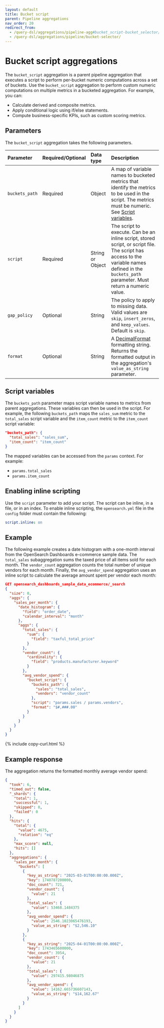 ```yaml
---
layout: default
title: Bucket script
parent: Pipeline aggregations
nav_order: 20
redirect_from:
  - /query-dsl/aggregations/pipeline-agg#bucket_script-bucket_selector/
  - /query-dsl/aggregations/pipeline/bucket-selector/
---
```


# Bucket script aggregations

The `bucket_script` aggregation is a parent pipeline aggregation that executes a script to perform per-bucket numeric computations across a set of buckets. Use the `bucket_script` aggregation to perform custom numeric computations on multiple metrics in a bucketed aggregation. For example, you can:

- Calculate derived and composite metrics.
- Apply conditional logic using if/else statements.
- Compute business-specific KPIs, such as custom scoring metrics.

## Parameters

The `bucket_script` aggregation takes the following parameters.

| Parameter             | Required/Optional | Data type       | Description |
| :--                   | :--               |  :--            | :--         |
| `buckets_path`        | Required          | Object          | A map of variable names to bucketed metrics that identify the metrics to be used in the script. The metrics must be numeric. See [Script variables](#script-variables). |
| `script`              | Required          | String or Object | The script to execute. Can be an inline script, stored script, or script file. The script has access to the variable names defined in the `buckets_path` parameter. Must return a numeric value. |
| `gap_policy`          | Optional          | String          | The policy to apply to missing data. Valid values are `skip`, `insert_zeros`, and `keep_values`. Default is `skip`. |
| `format`              | Optional          | String          | A [DecimalFormat](https://docs.oracle.com/en/java/javase/11/docs/api/java.base/java/text/DecimalFormat.html) formatting string. Returns the formatted output in the aggregation's `value_as_string` parameter. |

## Script variables

The `buckets_path` parameter maps script variable names to metrics from parent aggregations. These variables can then be used in the script. For example, the following `buckets_path` maps the `sales_sum` metric to the `total_sales` script variable and the `item_count` metric to the `item_count` script variable:

```json
"buckets_path": {
  "total_sales": "sales_sum",
  "item_count": "item_count"
}
```

The mapped variables can be accessed from the `params` context. For example:

- `params.total_sales`
- `params.item_count` 

## Enabling inline scripting

Use the `script` parameter to add your script. The script can be inline, in a file, or in an index. To enable inline scripting, the `opensearch.yml` file in the `config` folder must contain the following:

```yml
script.inline: on
```

## Example

The following example creates a date histogram with a one-month interval from the OpenSearch Dashboards e-commerce sample data. The `total_sales` subaggregation sums the taxed price of all items sold for each month. The `vendor_count` aggregation counts the total number of unique vendors for each month. Finally, the `avg_vendor_spend` aggregation uses an inline script to calculate the average amount spent per vendor each month:

```json
GET opensearch_dashboards_sample_data_ecommerce/_search
{
  "size": 0,
  "aggs": {
    "sales_per_month": {
      "date_histogram": {
        "field": "order_date",
        "calendar_interval": "month"
      },
      "aggs": {
        "total_sales": {
          "sum": {
            "field": "taxful_total_price"
          }
        },
        "vendor_count": {
          "cardinality": {
            "field": "products.manufacturer.keyword"
          }
        },
        "avg_vendor_spend": {
          "bucket_script": {
            "buckets_path": {
              "sales": "total_sales",
              "vendors": "vendor_count"
            },
            "script": "params.sales / params.vendors",
            "format": "$#,###.00"
          }
        }
      }
    }
  }
}
```
{% include copy-curl.html %}

## Example response

The aggregation returns the formatted monthly average vendor spend:

```json
{
  "took": 6,
  "timed_out": false,
  "_shards": {
    "total": 1,
    "successful": 1,
    "skipped": 0,
    "failed": 0
  },
  "hits": {
    "total": {
      "value": 4675,
      "relation": "eq"
    },
    "max_score": null,
    "hits": []
  },
  "aggregations": {
    "sales_per_month": {
      "buckets": [
        {
          "key_as_string": "2025-03-01T00:00:00.000Z",
          "key": 1740787200000,
          "doc_count": 721,
          "vendor_count": {
            "value": 21
          },
          "total_sales": {
            "value": 53468.1484375
          },
          "avg_vendor_spend": {
            "value": 2546.1023065476193,
            "value_as_string": "$2,546.10"
          }
        },
        {
          "key_as_string": "2025-04-01T00:00:00.000Z",
          "key": 1743465600000,
          "doc_count": 3954,
          "vendor_count": {
            "value": 21
          },
          "total_sales": {
            "value": 297415.98046875
          },
          "avg_vendor_spend": {
            "value": 14162.665736607143,
            "value_as_string": "$14,162.67"
          }
        }
      ]
    }
  }
}
```




